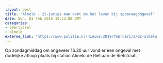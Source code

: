```yaml
---
layout: post
title: "Almelo - 25-jarige man komt om het leven bij spoorwegongeval"
date: Sun, 03 Feb 2019 19:13:00 GMT
categories: 
- overijssel 
- almelo 
externe_link: "https://www.politie.nl/nieuws/2019/februari/3/02-almelo-25-jarige-man-komt-om-het-leven-bij-spoorwegincident.html"
---
```


Op zondagmiddag om ongeveer 16.30 uur vond er een ongeval met dodelijke afloop plaats bij station Almelo de Riet aan de Rietstraat.
